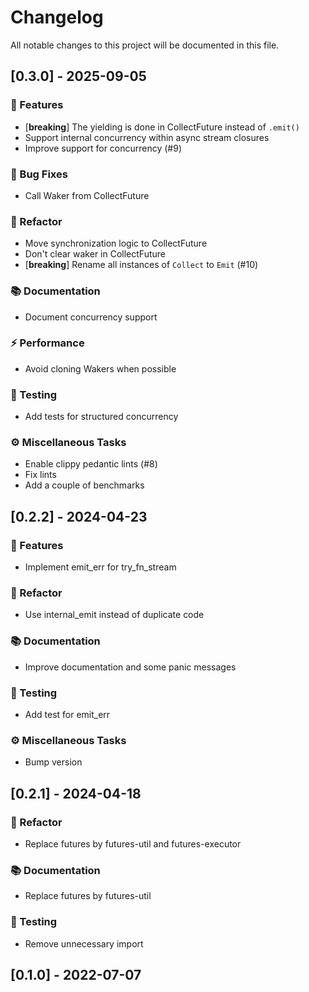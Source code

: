 # Changelog

All notable changes to this project will be documented in this file.

## [0.3.0] - 2025-09-05

### 🚀 Features

- [**breaking**] The yielding is done in CollectFuture instead of `.emit()`
- Support internal concurrency within async stream closures
- Improve support for concurrency (#9)

### 🐛 Bug Fixes

- Call Waker from CollectFuture

### 🚜 Refactor

- Move synchronization logic to CollectFuture
- Don't clear waker in CollectFuture
- [**breaking**] Rename all instances of `Collect` to `Emit` (#10)

### 📚 Documentation

- Document concurrency support

### ⚡ Performance

- Avoid cloning Wakers when possible

### 🧪 Testing

- Add tests for structured concurrency

### ⚙️ Miscellaneous Tasks

- Enable clippy pedantic lints (#8)
- Fix lints
- Add a couple of benchmarks

## [0.2.2] - 2024-04-23

### 🚀 Features

- Implement emit_err for try_fn_stream

### 🚜 Refactor

- Use internal_emit instead of duplicate code

### 📚 Documentation

- Improve documentation and some panic messages

### 🧪 Testing

- Add test for emit_err

### ⚙️ Miscellaneous Tasks

- Bump version

## [0.2.1] - 2024-04-18

### 🚜 Refactor

- Replace futures by futures-util and futures-executor

### 📚 Documentation

- Replace futures by futures-util

### 🧪 Testing

- Remove unnecessary import

## [0.1.0] - 2022-07-07

<!-- generated by git-cliff -->
